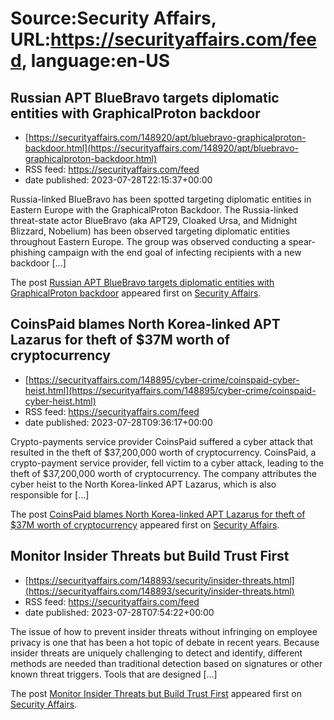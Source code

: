 # Source:Security Affairs, URL:https://securityaffairs.com/feed, language:en-US

## Russian APT BlueBravo targets diplomatic entities with GraphicalProton backdoor
 - [https://securityaffairs.com/148920/apt/bluebravo-graphicalproton-backdoor.html](https://securityaffairs.com/148920/apt/bluebravo-graphicalproton-backdoor.html)
 - RSS feed: https://securityaffairs.com/feed
 - date published: 2023-07-28T22:15:37+00:00

<p>Russia-linked BlueBravo has been spotted targeting diplomatic entities in Eastern Europe with the GraphicalProton Backdoor. The Russia-linked threat-state actor BlueBravo (aka APT29, Cloaked Ursa, and Midnight Blizzard, Nobelium) has been observed targeting diplomatic entities throughout Eastern Europe. The group was observed conducting a spear-phishing campaign with the end goal of infecting recipients with a new backdoor [&#8230;]</p>
<p>The post <a href="https://securityaffairs.com/148920/apt/bluebravo-graphicalproton-backdoor.html" rel="nofollow">Russian APT BlueBravo targets diplomatic entities with GraphicalProton backdoor</a> appeared first on <a href="https://securityaffairs.com" rel="nofollow">Security Affairs</a>.</p>

## CoinsPaid blames North Korea-linked APT Lazarus for theft of $37M worth of cryptocurrency
 - [https://securityaffairs.com/148895/cyber-crime/coinspaid-cyber-heist.html](https://securityaffairs.com/148895/cyber-crime/coinspaid-cyber-heist.html)
 - RSS feed: https://securityaffairs.com/feed
 - date published: 2023-07-28T09:36:17+00:00

<p>Crypto-payments service provider CoinsPaid suffered a cyber attack that resulted in the theft of $37,200,000 worth of cryptocurrency. CoinsPaid, a crypto-payment service provider, fell victim to a cyber attack, leading to the theft of $37,200,000 worth of cryptocurrency. The company attributes the cyber heist to the North Korea-linked APT Lazarus, which is also responsible for [&#8230;]</p>
<p>The post <a href="https://securityaffairs.com/148895/cyber-crime/coinspaid-cyber-heist.html" rel="nofollow">CoinsPaid blames North Korea-linked APT Lazarus for theft of $37M worth of cryptocurrency</a> appeared first on <a href="https://securityaffairs.com" rel="nofollow">Security Affairs</a>.</p>

## Monitor Insider Threats but Build Trust First
 - [https://securityaffairs.com/148893/security/insider-threats.html](https://securityaffairs.com/148893/security/insider-threats.html)
 - RSS feed: https://securityaffairs.com/feed
 - date published: 2023-07-28T07:54:22+00:00

<p>The issue of how to prevent insider threats without infringing on employee privacy is one that has been a hot topic of debate in recent years. Because insider threats are uniquely challenging to detect and identify, different methods are needed than traditional detection based on signatures or other known threat triggers. Tools that are designed [&#8230;]</p>
<p>The post <a href="https://securityaffairs.com/148893/security/insider-threats.html" rel="nofollow">Monitor Insider Threats but Build Trust First</a> appeared first on <a href="https://securityaffairs.com" rel="nofollow">Security Affairs</a>.</p>

